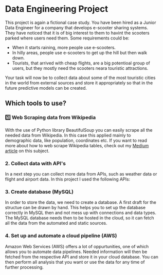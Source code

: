 # Data Engineering Project

This project is again a fictional case study. You have been hired as a Junior Data Engineer for a company that develops e-scooter sharing systems. They have noticed that it is of big interest to them to havint the scooters parked where users need them. Some requirements could be:
 - When it starts raining, more people use e-scooters.
 - In hilly areas, people use e-scooters to get up the hill but then walk down.
 - Tourists, that arrived with cheap flights, are a big potentioal group of users, but they mostly need the scooters neara touristic attractions.

Your task will now be to collect data about some of the most touristic cities in the world from external sources and store it appropriately so that in the future predictive models can be created. 

## Which tools to use?

### :one: Web Scraping data from Wikipedia
   With the use of Python library BeautifulSoup you can easily scrape all the needed data from Wikipedia. In this case this applied mainly to demographic data, like population, coordinates etc. If you want to read more about how to web scrape Wikipedia tables, check out my [Medium article](https://medium.com/@oboenfreak/web-scraping-wikipedia-tables-with-python-22223f761b1e) on this subject.
   
### 2. Collect data with API's
  In a next step you can collect more data from APIs, such as weather data or flight and airport data. In this project I used the following APIs:
 
### 3. Create database (MySQL)
   In order to store the data, we need to create a database. A first draft for the structue can be drawn by hand. This helps you to set up the database correctly in MySQL then and not mess up with connections and data types. The MySQL database needs then to be hosted in the cloud, so it can fetch all the data from the automated and static sources. 
   
### 4. Set up and automate a cloud pipeline (AWS)
 Amazon Web Services (AWS) offers a lot of oppurtunities, one of which allows you to automate data pipelines. Needed information will then be fetched from the respective API and store it in your cloud database. You can then perform all analysis that you want or use the data for any time of further processing. 

 





